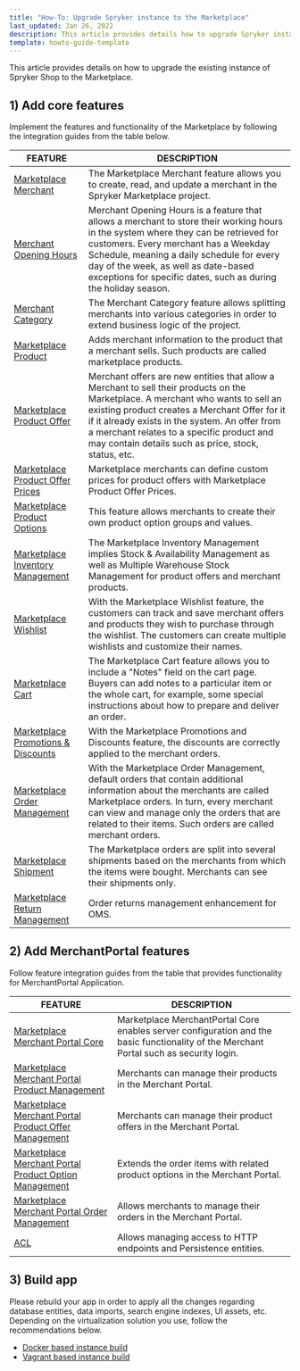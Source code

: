 ```yaml
---
title: "How-To: Upgrade Spryker instance to the Marketplace"
last_updated: Jan 26, 2022
description: This article provides details how to upgrade Spryker instance to the Marketplace.
template: howto-guide-template
---
```


This article provides details on how to upgrade the existing instance of Spryker Shop to the Marketplace.

## 1) Add core features

Implement the features and functionality of the Marketplace by following the integration guides from the table below.

| FEATURE | DESCRIPTION |
| --- | --- |
| [Marketplace Merchant](/docs/marketplace/dev/feature-integration-guides/{{site.version}}/marketplace-merchant-feature-integration.html) | The Marketplace Merchant feature allows you to create, read, and update a merchant in the Spryker Marketplace project. |
| [Merchant Opening Hours](/docs/marketplace/dev/feature-integration-guides/{{site.version}}/merchant-opening-hours-feature-integration.html) | Merchant Opening Hours is a feature that allows a merchant to store their working hours in the system where they can be retrieved for customers. Every merchant has a Weekday Schedule, meaning a daily schedule for every day of the week, as well as date-based exceptions for specific dates, such as during the holiday season. |
| [Merchant Category](/docs/marketplace/dev/feature-integration-guides/{{site.version}}/merchant-category-feature-integration.html) | The Merchant Category feature allows splitting merchants into various categories in order to extend business logic of the project. |
| [Marketplace Product](/docs/marketplace/dev/feature-integration-guides/{{site.version}}/marketplace-product-feature-integration.html) | Adds merchant information to the product that a merchant sells. Such products are called marketplace products. |
| [Marketplace Product Offer](/docs/marketplace/dev/feature-integration-guides/{{site.version}}/marketplace-product-offer-feature-integration.html) | Merchant offers are new entities that allow a Merchant to sell their products on the Marketplace. A merchant who wants to sell an existing product creates a Merchant Offer for it if it already exists in the system. An offer from a merchant relates to a specific product and may contain details such as price, stock, status, etc. |
| [Marketplace Product Offer Prices](/docs/marketplace/dev/feature-integration-guides/{{site.version}}/marketplace-product-offer-prices-feature-integration.html) | Marketplace merchants can define custom prices for product offers with Marketplace Product Offer Prices. |
| [Marketplace Product Options](/docs/marketplace/dev/feature-integration-guides/{{site.version}}/marketplace-product-option-feature-integration.html) | This feature allows merchants to create their own product option groups and values. |
| [Marketplace Inventory Management](/docs/marketplace/dev/feature-integration-guides/{{site.version}}/marketplace-inventory-management-feature-integration.html) | The Marketplace Inventory Management implies Stock & Availability Management as well as Multiple Warehouse Stock Management for product offers and merchant products. |
| [Marketplace Wishlist](/docs/marketplace/dev/feature-integration-guides/{{site.version}}/marketplace-wishlist-feature-integration.html) | With the Marketplace Wishlist feature, the customers can track and save merchant offers and products they wish to purchase through the wishlist. The customers can create multiple wishlists and customize their names. |
| [Marketplace Cart](/docs/marketplace/dev/feature-integration-guides/{{site.version}}/marketplace-cart-feature-integration.html) | The Marketplace Cart feature allows you to include a "Notes" field on the cart page. Buyers can add notes to a particular item or the whole cart, for example, some special instructions about how to prepare and deliver an order. |
| [Marketplace Promotions & Discounts](/docs/marketplace/dev/feature-integration-guides/{{site.version}}/marketplace-promotions-discounts-feature-integration.html) | With the Marketplace Promotions and Discounts feature, the discounts are correctly applied to the merchant orders. |
| [Marketplace Order Management](/docs/marketplace/dev/feature-integration-guides/{{site.version}}/marketplace-order-management-feature-integration.html) | With the Marketplace Order Management, default orders that contain additional information about the merchants are called Marketplace orders. In turn, every merchant can view and manage only the orders that are related to their items. Such orders are called merchant orders. |
| [Marketplace Shipment](/docs/marketplace/dev/feature-integration-guides/{{site.version}}/marketplace-shipment-feature-integration.html) | The Marketplace orders are split into several shipments based on the merchants from which the items were bought. Merchants can see their shipments only. |
| [Marketplace Return Management](/docs/marketplace/dev/feature-integration-guides/{{site.version}}/marketplace-return-management-feature-integration.html) | Order returns management enhancement for OMS. |

## 2) Add MerchantPortal features

Follow feature integration guides from the table that provides functionality for MerchantPortal Application.

| FEATURE | DESCRIPTION |
| --- | --- |
| [Marketplace Merchant Portal Core](/docs/marketplace/dev/feature-integration-guides/{{site.version}}/marketplace-merchant-portal-core-feature-integration.html) | Marketplace MerchantPortal Core enables server configuration and the basic functionality of the Merchant Portal such as security login. |
| [Marketplace Merchant Portal Product Management](/docs/marketplace/dev/feature-integration-guides/{{site.version}}/merchant-portal-marketplace-product-feature-integration.html) | Merchants can manage their products in the Merchant Portal. |
| [Marketplace Merchant Portal Product Offer Management](/docs/marketplace/dev/feature-integration-guides/{{site.version}}/marketplace-merchant-portal-product-offer-management-feature-integration.html) | Merchants can manage their product offers in the Merchant Portal. |
| [Marketplace Merchant Portal Product Option Management](/docs/marketplace/dev/feature-integration-guides/{{site.version}}/merchant-portal-marketplace-product-option-management-feature-integration.html) | Extends the order items with related product options in the Merchant Portal. |
| [Marketplace Merchant Portal Order Management](/docs/marketplace/dev/feature-integration-guides/{{site.version}}/merchant-portal-marketplace-order-management-feature-integration.html) | Allows merchants to manage their orders in the Merchant Portal. |
| [ACL](/docs/marketplace/dev/feature-integration-guides/{{site.version}}/acl-feature-integration.html) | Allows managing access to HTTP endpoints and Persistence entities. |

## 3) Build app

Please rebuild your app in order to apply all the changes regarding database entities, data imports, search engine indexes, UI assets, etc.
Depending on the virtualization solution you use, follow the recommendations below.

- [Docker based instance build](/docs/scos/dev/setup/installing-spryker-with-docker/installing-spryker-with-docker.html)
- [Vagrant based instance build](/docs/scos/dev/setup/installing-spryker-with-vagrant/b2b-or-b2c-demo-shop-installation-mac-os-or-linux-with-development-virtual-machine.html)